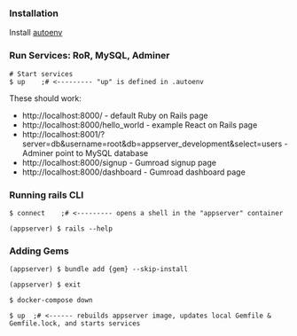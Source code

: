 ### Installation

Install [autoenv](https://github.com/hyperupcall/autoenv)

### Run Services: RoR, MySQL, Adminer

```shell
# Start services
$ up    ;# <--------- "up" is defined in .autoenv
```

These should work:

- http://localhost:8000/ - default Ruby on Rails page
- http://localhost:8000/hello_world - example React on Rails page
- http://localhost:8001/?server=db&username=root&db=appserver_development&select=users - Adminer point to MySQL database
- http://localhost:8000/signup - Gumroad signup page
- http://localhost:8000/dashboard - Gumroad dashboard page

### Running rails CLI

```shell
$ connect    ;# <--------- opens a shell in the "appserver" container

(appserver) $ rails --help
```

### Adding Gems

```shell
(appserver) $ bundle add {gem} --skip-install

(appserver) $ exit

$ docker-compose down

$ up  ;# <------ rebuilds appserver image, updates local Gemfile & Gemfile.lock, and starts services
```
